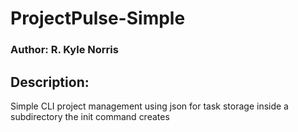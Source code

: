 # ProjectPulse-Simple
### Author: R. Kyle Norris

## Description:
Simple CLI project management using json for task storage
inside a subdirectory the init command creates

